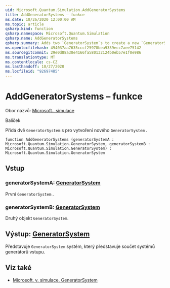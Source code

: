 ```yaml
---
uid: Microsoft.Quantum.Simulation.AddGeneratorSystems
title: AddGeneratorSystems – funkce
ms.date: 10/26/2020 12:00:00 AM
ms.topic: article
qsharp.kind: function
qsharp.namespace: Microsoft.Quantum.Simulation
qsharp.name: AddGeneratorSystems
qsharp.summary: Adds two `GeneratorSystem`s to create a new `GeneratorSystem`.
ms.openlocfilehash: 494037aa7635cccf25978bea9339ecc7aee75142
ms.sourcegitcommit: 29e0d88a30e4166fa580132124b0eb57e1f0e986
ms.translationtype: MT
ms.contentlocale: cs-CZ
ms.lasthandoff: 10/27/2020
ms.locfileid: "92697485"
---
```

# <a name="addgeneratorsystems-function"></a>AddGeneratorSystems – funkce

Obor názvů: [Microsoft.. simulace](xref:Microsoft.Quantum.Simulation)

Balíček [](https://nuget.org/packages/)


Přidá dvě `GeneratorSystem` s pro vytvoření nového `GeneratorSystem` .

```qsharp
function AddGeneratorSystems (generatorSystemA : Microsoft.Quantum.Simulation.GeneratorSystem, generatorSystemB : Microsoft.Quantum.Simulation.GeneratorSystem) : Microsoft.Quantum.Simulation.GeneratorSystem
```


## <a name="input"></a>Vstup

### <a name="generatorsystema--generatorsystem"></a>generatorSystemA: [GeneratorSystem](xref:Microsoft.Quantum.Simulation.GeneratorSystem)

První `GeneratorSystem` .


### <a name="generatorsystemb--generatorsystem"></a>generatorSystemB: [GeneratorSystem](xref:Microsoft.Quantum.Simulation.GeneratorSystem)

Druhý objekt `GeneratorSystem`.



## <a name="output--generatorsystem"></a>Výstup: [GeneratorSystem](xref:Microsoft.Quantum.Simulation.GeneratorSystem)

Představuje `GeneratorSystem` systém, který představuje součet systémů generátorů vstupu.

## <a name="see-also"></a>Viz také

- [Microsoft. v. simulace. GeneratorSystem](xref:Microsoft.Quantum.Simulation.GeneratorSystem)